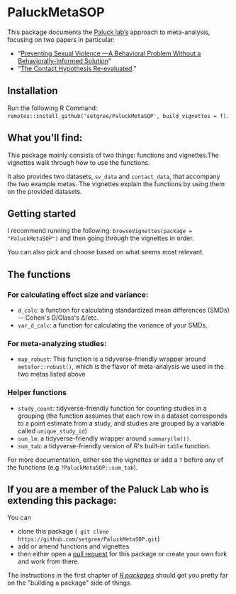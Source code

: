 # PaluckMetaSOP

This package documents the [Paluck lab’s](http://www.betsylevypaluck.com/)
approach to meta-analysis, focusing on two papers in particular:

* “[Preventing Sexual Violence —A Behavioral Problem Without a Behaviorally-Informed Solution](https://doi.org/10.1177/1529100623122197)” 
* “[The Contact Hypothesis Re-evaluated](https://doi.org/10.1017/bpp.2018.25).”

## Installation
Run the following R Command:
`remotes::install_github('setgree/PaluckMetaSOP', build_vignettes = T)`.

## What you'll find:
This package mainly consists of two things: functions and vignettes.The vignettes walk through how to use the functions.

It also provides two datasets, `sv_data` and `contact_data`, that accompany the two example metas. The vignettes explain the functions by using them on the provided datasets.

## Getting started
I recommend running the following:
`browseVignettes(package = "PaluckMetaSOP")`
and then going through the vignettes in order. 

You can also pick and choose based on what seems most relevant.

## The functions
### For calculating effect size and variance:
* `d_calc`: a function for calculating standardized mean differences (SMDs) -- Cohen's D/Glass's ∆/etc.
* `var_d_calc`: a function for calculating the variance of your SMDs.

### For meta-analyzing studies:
* `map_robust`: This function is a tidyverse-friendly wrapper around `metafor::robust()`, which is the flavor of meta-analysis we used in the two metas listed above

### Helper functions
* `study_count`: tidyverse-friendly function for counting studies in a grouping (the function assumes that each row in a dataset corresponds to a point estimate from a study, and studies are grouped by a variable called `unique_study_id`)
* `sum_lm`: a tidyverse-friendly wrapper around `summary(lm())`. 
* `sum_tab`: a tidyverse-friendly version of R's built-in `table` function.

For more documentation, either see the vignettes or add a `?` before any of the functions (e.g `?PaluckMetaSOP::sum_tab`).

## If you are a member of the Paluck Lab who is extending this package:
You can 
* clone this package (` git clone https://github.com/setgree/PaluckMetaSOP.git`)
* add or amend functions and vignettes 
* then either open a [pull request](https://docs.github.com/en/pull-requests/collaborating-with-pull-requests/proposing-changes-to-your-work-with-pull-requests/creating-a-pull-request) for this package or create your own fork and work from there. 

The instructions in the first chapter of [*R packages*](https://r-pkgs.org/) should get you pretty far on the "building a package" side of things.
